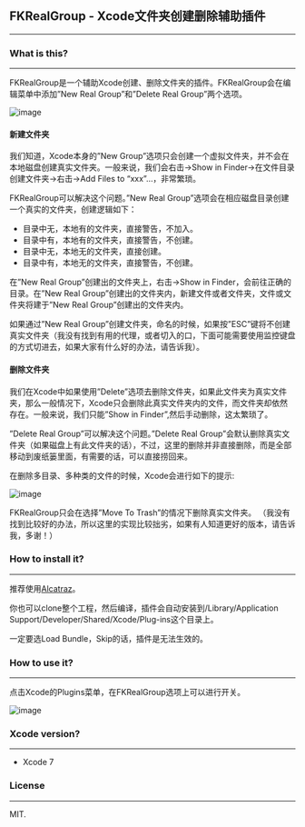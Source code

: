 ## FKRealGroup - Xcode文件夹创建删除辅助插件
---- 
### What is this?

---- 
FKRealGroup是一个辅助Xcode创建、删除文件夹的插件。FKRealGroup会在编辑菜单中添加”New Real Group”和”Delete Real Group”两个选项。

![image](https://raw.githubusercontent.com/Forkong/FKConsole/master/Screenshots/fkrealgroup_1.jpg)

#### 新建文件夹

我们知道，Xcode本身的”New Group”选项只会创建一个虚拟文件夹，并不会在本地磁盘创建真实文件夹。一般来说，我们会右击-\>Show in Finder-\>在文件目录创建文件夹-\>右击-\>Add Files to “xxx”…，非常繁琐。

FKRealGroup可以解决这个问题。”New Real Group”选项会在相应磁盘目录创建一个真实的文件夹，创建逻辑如下：

- 目录中无，本地有的文件夹，直接警告，不加入。
- 目录中有，本地有的文件夹，直接警告，不创建。
- 目录中无，本地无的文件夹，直接创建。
- 目录中有，本地无的文件夹，直接警告，不创建。

在”New Real Group”创建出的文件夹上，右击-\>Show in Finder，会前往正确的目录。在”New Real Group”创建出的文件夹内，新建文件或者文件夹，文件或文件夹将建于”New Real Group”创建出的文件夹内。

如果通过”New Real Group”创建文件夹，命名的时候，如果按”ESC”键将不创建真实文件夹（我没有找到有用的代理，或者切入的口，下面可能需要使用监控键盘的方式切进去，如果大家有什么好的办法，请告诉我）。

#### 删除文件夹

我们在Xcode中如果使用”Delete”选项去删除文件夹，如果此文件夹为真实文件夹，那么一般情况下，Xcode只会删除此真实文件夹内的文件，而文件夹却依然存在。一般来说，我们只能”Show in Finder”,然后手动删除，这太繁琐了。

”Delete Real Group”可以解决这个问题。”Delete Real Group”会默认删除真实文件夹（如果磁盘上有此文件夹的话），不过，这里的删除并非直接删除，而是全部移动到废纸篓里面，有需要的话，可以直接捞回来。

在删除多目录、多种类的文件的时候，Xcode会进行如下的提示:

![image](https://raw.githubusercontent.com/Forkong/FKConsole/master/Screenshots/fkrealgroup_2.jpg)

FKRealGroup只会在选择”Move To Trash”的情况下删除真实文件夹。
（我没有找到比较好的办法，所以这里的实现比较拙劣，如果有人知道更好的版本，请告诉我，多谢！）

### How to install it?

---- 
推荐使用[Alcatraz](https://github.com/alcatraz/Alcatraz)。

你也可以clone整个工程，然后编译，插件会自动安装到/Library/Application Support/Developer/Shared/Xcode/Plug-ins这个目录上。

一定要选Load Bundle，Skip的话，插件是无法生效的。

### How to use it?

---- 
点击Xcode的Plugins菜单，在FKRealGroup选项上可以进行开关。

![image](https://raw.githubusercontent.com/Forkong/FKConsole/master/Screenshots/fkrealgroup_3.jpg)

### Xcode version?

---- 
- Xcode 7

### License

---- 
MIT.
